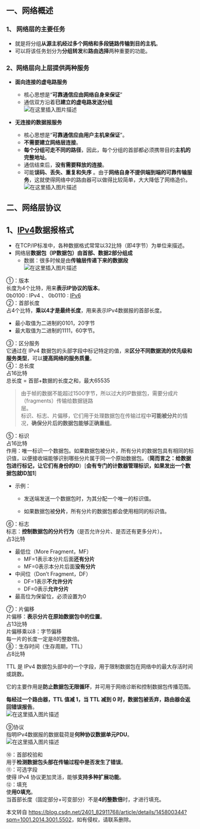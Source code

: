  

一、网络概述
------

### 1、 网络层的主要任务

*   就是将分组**从源主机经过多个网络和多段链路传输到目的主机**。
*   可以将该任务划分为**分组转发**和**路由选择**两种重要的功能。

### 2、网络层向上层提供两种服务

*   **面向连接的虚电路服务**
    
    *   核心思想是“**可靠通信应由网络自身来保证**”
    *   通信双方沿着**已建立的虚电路发送分组**  
        ![在这里插入图片描述](https://i-blog.csdnimg.cn/direct/6903c07514d4458a9cd74abe63ae5615.png)
*   **无连接的数据报服务**
    
    *   核心思想是“**可靠通信应由用户主机来保证**”。
    *   **不需要建立网络层连接**。
    *   **每个分组可走不同的路径**，因此，每个分组的首部都必须携带目的**主机的完整地址**。
    *   通信结束后，**没有需要释放的连接**。
    *   可能**误码、丢失、重复和失序** 。由于**网络自身不提供端到端的可靠传输服务**，这就使得网络中的路由器可以做得比较简单，大大降低了网络造价。  
        ![在这里插入图片描述](https://i-blog.csdnimg.cn/direct/58035af610474b708120f37201a5e929.png)

二、网络层协议
-------

1、[IPv4](https://so.csdn.net/so/search?q=IPv4&spm=1001.2101.3001.7020)数据报格式
---------------------------------------------------------------------------

*   在TCP/IP标准中，各种数据格式常常以32比特（即4字节）为单位来描述。
*   网络层**数据包（IP数据包）由首部、数据2部分组成**
    *   数据：很多时候是由**传输层传递下来的数据段**  
        ![在这里插入图片描述](https://i-blog.csdnimg.cn/direct/47f5fc1555394048810161e491455fe2.png)

①：版本  
长度为4个比特，用来**表示IP协议的版本**。  
0b0100 : IPv4 、 0b0110 : [IPv6](https://so.csdn.net/so/search?q=IPv6&spm=1001.2101.3001.7020)  
②：首部长度  
占4个比特，**乘以4才是最终长度**，用来表示IPv4数据报的首部长度。

*   最小取值为二进制的0101，20字节
*   最大取值为二进制的1111，60字节。

③：区分服务  
它通过在 IPv4 数据包的头部字段中标记特定的值，来**区分不同数据流的优先级和服务类型**，可以**提高网络的服务质量**。  
④：总长度  
占16比特  
总长度 = 首部+数据的长度之和，最大65535

> 由于帧的数据不能超过1500字节，所以过大的IP数据包，需要分成片（fragments）传输给数据链路  
> 层。  
> 标识、标志、片偏移，它们用于处理数据包在传输过程中**可能被分片**的情况，**确保分片后的数据包能够正确重组**。

⑤：标识  
占16比特  
作用：唯一标识一个数据包。如果数据包被分片，所有分片的数据包具有相同的标识值，以便接收端能够识别哪些分片属于同一个原始数据包。（**简而言之：给数据包进行标记，让它们有身份的ID**）\[**会有专门的计数器管理标识，如果发出一个数据包就ID加1**\]

*   示例：
    
    *   发送端发送一个数据包时，为其分配一个唯一的标识值。
        
    *   如果数据包被**分片**，所有分片的数据包都会使用相同的标识值。
        

⑥：标志  
标志：**控制数据包的分片行为**（是否允许分片、是否还有更多分片）。  
占3比特

*   最低位（More Fragment，MF）
    *   MF=1表示本分片后面**还有分片**
    *   MF=0表示本分片后面**没有分片**
*   中间位（Don’t Fragment，DF）
    *   DF=1表示**不允许分片**
    *   DF=0表示**允许分片**
*   最高位为保留位，必须设置为0

⑦：片偏移  
片偏移：**表示分片在原始数据包中的位置**。  
占13比特  
片偏移乘以8：字节偏移  
每一片的长度一定是8的整数倍。  
⑧：生存时间（生存周期，TTL）  
占8比特

TTL 是 IPv4 数据包头部中的一个字段，用于限制数据包在网络中的最大存活时间或跳数。

它的主要作用是**防止数据包无限循环**，并可用于网络诊断和控制数据包传播范围。

**每经过一个路由器，TTL 值减 1，当 TTL 减到 0 时，数据包被丢弃，路由器会返回错误报告**。  
![在这里插入图片描述](https://i-blog.csdnimg.cn/direct/a8fe3d2d11bf4d489407dbcfceb8a9d3.png)

⑨协议  
指明IPv4数据报的数据载荷是**何种协议数据单元PDU**。  
![在这里插入图片描述](https://i-blog.csdnimg.cn/direct/467c68f38def45719e4fd0000b148293.png)

⑩：首部校验和  
用于**检测数据包头部在传输过程中是否发生了错误**。  
⑪：可选字段  
使得 IPv4 协议更加灵活，能够**支持多种扩展功能**。  
⑫：填充  
使**用0填充**。  
当首部长度（固定部分+可变部分）不是**4的整数倍**时，才进行填充。

本文转自 <https://blog.csdn.net/2401_82911768/article/details/145800344?spm=1001.2014.3001.5502>，如有侵权，请联系删除。